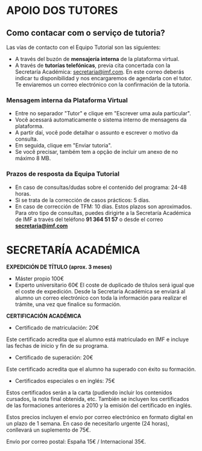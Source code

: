 # APOIO DOS TUTORES

## Como contacar com o serviço de tutoria?
Las vías de contacto con el Equipo Tutorial son las siguientes:
* A través del buzón de **mensajería interna** de la plataforma virtual.
* A través de **tutorías telefónicas**, previa cita concertada con la Secretaría Académica: secretaria@imf.com. En este correo deberás indicar tu disponibilidad y nos encargaremos de agendarla con el tutor. Te enviaremos un correo electrónico con la confirmación de la tutoría.

### Mensagem interna da Plataforma Virtual
* Entre no separador "Tutor" e clique em "Escrever uma aula particular".
* Você acessará automaticamente o sistema interno de mensagens da plataforma.
* A partir daí, você pode detalhar o assunto e escrever o motivo da consulta.
* Em seguida, clique em "Enviar tutoria".
* Se você precisar, também tem a opção de incluir um anexo de no máximo 8 MB.

### Prazos de resposta da Equipa Tutorial
* En caso de consultas/dudas sobre el contenido del programa: 24-48 horas.
* Si se trata de la corrección de casos prácticos: 5 días.
* En caso de corrección de TFM: 10 días.
Estos plazos son aproximados.
Para otro tipo de consultas, puedes dirigirte a la Secretaría Académica de IMF a través del teléfono **91 364 51 57** o desde el correo **secretaria@imf.com**

# SECRETARÍA ACADÉMICA
**EXPEDICIÓN DE TÍTULO (aprox. 3 meses)**
* Máster propio 100€
* Experto universitario 60€
El coste de duplicado de títulos será igual que el coste de expedición.
Desde la Secretaría Académica se enviará al alumno un correo electrónico con toda la información para realizar el trámite, una vez
que finalice su formación.

**CERTIFICACIÓN ACADÉMICA**
* Certificado de matriculación: 20€

Este certificado acredita que el alumno está matriculado en IMF e incluye las fechas de inicio y fin de su programa.
* Certificado de superación: 20€

Este certificado acredita que el alumno ha superado con éxito su formación.
* Certificados especiales o en inglés: 75€

Estos certificados serán a la carta (pudiendo incluir los contenidos cursados, la nota final obtenida, etc. También se incluyen los
certificados de las formaciones anteriores a 2010 y la emisión del certificado en inglés.

Estos precios incluyen el envío por correo electrónico en formato digital en un plazo de 1 semana. En caso de necesitarlo urgente
(24 horas), conllevará un suplemento de 75€.

Envío por correo postal: España 15€ / Internacional 35€.
